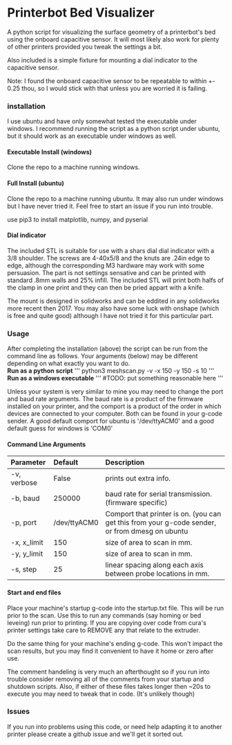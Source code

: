 # Printerbot Bed Visualizer

A python script for visualizing the surface geometry of a printerbot's bed using
the onboard capacitive sensor. It will most likely also work for plenty of other
printers provided you tweak the settings a bit. 

Also included is a simple fixture for mounting a dial indicator to the 
capacitive sensor. 

Note: I found the onboard capacitive sensor to be
repeatable to within +- 0.25 thou, so I would stick with that unless you are 
worried it is failing. 

### installation
I use ubuntu and have only somewhat tested the executable under windows. I
recommend running the script as a python script under ubuntu, but it should
work as an executable under windows as well.


#### Executable Install (windows)
Clone the repo to a machine running windows. 

#### Full Install (ubuntu)
Clone the repo to a machine running ubuntu. It may also run under windows but
I have never tried it. Feel free to start an issue if you run into trouble.  

use pip3 to install matplotlib, numpy, and pyserial
 
#### Dial indicator
The included STL is suitable for use with a shars dial dial indicator with a 
3/8 shoulder. The screws are 4-40x5/8 and the knuts are .24in edge to edge,
although the corresponding M3 hardware may work with some persuasion. The part 
is not settings sensative and can be printed with standard .8mm walls and 25% 
infill. The included STL will print both halfs of the clamp in one print and
they can then be pried appart with a knife.
 
The mount is designed in solidworks and can be eddited in any solidworks more
recent then 2017. You may also have some luck with onshape (which is free and 
quite good) although I have not tried it for this particular part. 

### Usage

After completing the installation (above) the script can be run from the 
command line as follows. Your arguments (below) may be different depending on 
what exactly you want to do.  
__Run as a python script__
'''
python3 meshscan.py -v -x 150 -y 150 -s 10 
'''
__Run as a windows executable__
'''
#TODO: put something reasonable here
'''

Unless your system is very similar to mine you may need to change the port and 
baud rate arguments. The baud rate is a product of the firmware installed on 
your printer, and the comport is a product of the order in which devices are
connected to your computer. Both can be found in your g-code sender. A good
default comport for ubuntu is '/dev/ttyACM0' and a good default guess for 
windows is 'COM0'

#### Command Line Arguments


|Parameter                     | Default | Description |
| :----------------------------|:--------|:------------|
| -v, verbose                  | False   | prints out extra info.|
| -b, baud                     | 250000  | baud rate for serial transmission. (firmware specific)|
| -p, port                     | /dev/ttyACM0 | Comport that printer is on. (you can get this from your g-code sender, or from dmesg on ubuntu|
| -x, x_limit                  | 150     | size of area to scan in mm. |
| -y, y_limit                  | 150     | size of area to scan in mm. |
| -s, step                     | 25      | linear spacing along each axis between probe locations in mm. 

#### Start and end files 
Place your machine's startup g-code into the startup.txt file. This will be run
prior to the scan. Use this to run any commands (say homing or bed leveing) run
prior to printing. If you are copying over code from cura's printer settings
take care to REMOVE any that relate to the extruder. 

Do the same thing for your machine's ending g-code. This won't impact the scan
results, but you may find it convenient to have it home or zero after use. 

The comment handeling is very much an afterthought so if you run into trouble 
consider removing all of the comments from your startup and shutdown scripts.
Also, if either of these files takes longer then ~20s to execute you may need to
tweak that in code. (It's unlikely though)

### Issues
If you run into problems using this code, or need help adapting it to another 
printer please create a github issue and we'll get it sorted out. 

